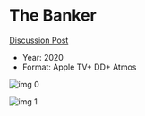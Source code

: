 # The Banker

[Discussion Post](https://www.avsforum.com/threads/bass-eq-for-filtered-movies.2995212/post-59399192)

* Year: 2020
* Format: Apple TV+ DD+ Atmos

![img 0](https://i.imgur.com/XStWS62.jpg)

![img 1](https://i.imgur.com/Ni8zJWo.png)

